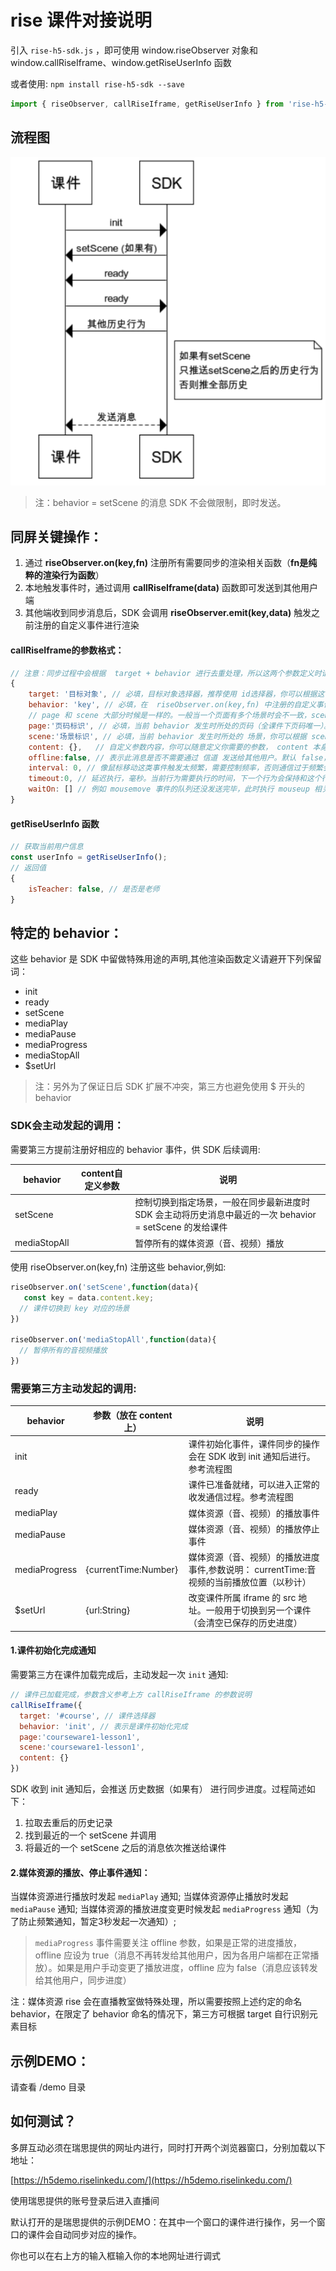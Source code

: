 # rise 课件对接说明

引入 `rise-h5-sdk.js` ，即可使用 window.riseObserver 对象和 window.callRiseIframe、window.getRiseUserInfo 函数

或者使用:   `npm install rise-h5-sdk --save`
```javascript
import { riseObserver, callRiseIframe, getRiseUserInfo } from 'rise-h5-sdk'
```
## 流程图
![image](/readme/seq.png)
> 注：behavior = setScene 的消息 SDK 不会做限制，即时发送。

## 同屏关键操作：
1. 通过 **riseObserver.on(key,fn)** 注册所有需要同步的渲染相关函数（**fn是纯粹的渲染行为函数**）
2. 本地触发事件时，通过调用 **callRiseIframe(data)** 函数即可发送到其他用户端
3. 其他端收到同步消息后，SDK 会调用 **riseObserver.emit(key,data)** 触发之前注册的自定义事件进行渲染

#### callRiseIframe的参数格式：
```javascript
// 注意：同步过程中会根据  target + behavior 进行去重处理，所以这两个参数定义时请尽量可以描述准确当前的行为
{
    target: '目标对象', // 必填，目标对象选择器，推荐使用 id选择器，你可以根据这个 target 识别是哪个元素
    behavior: 'key', // 必填，在  riseObserver.on(key,fn) 中注册的自定义事件名称 key
	// page 和 scene 大部分时候是一样的。一般当一个页面有多个场景时会不一致，scene 比 page 颗粒度更细
    page:'页码标识', // 必填，当前 behavior 发生时所处的页码（全课件下页码唯一）。 rise 需要这个字段来对应白板的页码
    scene:'场景标识', // 必填，当前 behavior 发生时所处的 场景，你可以根据 scene 识别是哪个场景
    content: {},   // 自定义参数内容，你可以随意定义你需要的参数， content 本身必须是个对象
    offline:false, // 表示此消息是否不需要通过 信道 发送给其他用户。默认 false，会同步给其他用户
    interval: 0, // 像鼠标移动这类事件触发太频繁，需要控制频率，否则通信过于频繁会丢失数据。SDK 内置了实现，只需要指定 interval = 毫秒数 即可
    timeout:0, // 延迟执行，毫秒。当前行为需要执行的时间，下一个行为会保持和这个行为的执行间隔
    waitOn: [] // 例如 mousemove 事件的队列还没发送完毕，此时执行 mouseup 相关渲染可能会丢失部分 mousemove 数据。使用此字段指定需要等待某个behavior队列执行完毕再触发。在 interval 有值时才有效
}
```
#### getRiseUserInfo 函数
```javascript
// 获取当前用户信息
const userInfo = getRiseUserInfo();
// 返回值
{
    isTeacher: false, // 是否是老师
}
```

## 特定的 behavior：

这些 behavior 是 SDK 中留做特殊用途的声明,其他渲染函数定义请避开下列保留词：

- init
- ready
- setScene
- mediaPlay
- mediaPause
- mediaProgress
- mediaStopAll
- $setUrl

> 注：另外为了保证日后 SDK 扩展不冲突，第三方也避免使用 $ 开头的 behavior

### SDK会主动发起的调用：
需要第三方提前注册好相应的 behavior 事件，供 SDK 后续调用:

behavior  | content自定义参数 | 说明
------------- | ------------- | -------------
setScene  |  | 控制切换到指定场景，一般在同步最新进度时 SDK 会主动将历史消息中最近的一次 behavior = setScene  的发给课件
mediaStopAll  |   | 暂停所有的媒体资源（音、视频）播放

使用  riseObserver.on(key,fn) 注册这些 behavior,例如:
```javascript
riseObserver.on('setScene',function(data){
   const key = data.content.key;
  // 课件切换到 key 对应的场景
})

riseObserver.on('mediaStopAll',function(data){
  // 暂停所有的音视频播放
})
```

### 需要第三方主动发起的调用:

behavior  | 参数（放在 content 上） | 说明
------------- | ------------- | -------------
init | | 课件初始化事件，课件同步的操作会在 SDK 收到 init 通知后进行。参考流程图
ready | | 课件已准备就绪，可以进入正常的收发通信过程。参考流程图
mediaPlay  |  | 媒体资源（音、视频）的播放事件
mediaPause  |  | 媒体资源（音、视频）的播放停止事件
mediaProgress  | {currentTime:Number}  | 媒体资源（音、视频）的播放进度事件,参数说明： currentTime:音视频的当前播放位置（以秒计）
$setUrl  | {url:String}  | 改变课件所属 iframe 的 src 地址。一般用于切换到另一个课件（会清空已保存的历史进度）
#### 1.课件初始化完成通知
需要第三方在课件加载完成后，主动发起一次 `init`   通知:
```javascript
// 课件已加载完成，参数含义参考上方 callRiseIframe 的参数说明
callRiseIframe({
  target: '#course', // 课件选择器
  behavior: 'init', // 表示是课件初始化完成
  page:'courseware1-lesson1',
  scene:'courseware1-lesson1',
  content: {}
})
```
SDK 收到 init 通知后，会推送 历史数据（如果有） 进行同步进度。过程简述如下：

1. 拉取去重后的历史记录
2. 找到最近的一个 setScene 并调用
3. 将最近的一个 setScene 之后的消息依次推送给课件

#### 2.媒体资源的播放、停止事件通知：
当媒体资源进行播放时发起 `mediaPlay`   通知;
当媒体资源停止播放时发起 `mediaPause`   通知;
当媒体资源的播放进度变更时候发起  `mediaProgress`   通知（为了防止频繁通知，暂定3秒发起一次通知）;
> `mediaProgress` 事件需要关注 offline 参数，如果是正常的进度播放，offline 应设为 true（消息不再转发给其他用户，因为各用户端都在正常播放）。如果是用户手动变更了播放进度，offline 应为 false（消息应该转发给其他用户，同步进度）

注：媒体资源 rise 会在直播教室做特殊处理，所以需要按照上述约定的命名 behavior，在限定了 behavior 命名的情况下，第三方可根据 target 自行识别元素目标


## 示例DEMO：
请查看 /demo 目录

## 如何测试？
多屏互动必须在瑞思提供的网址内进行，同时打开两个浏览器窗口，分别加载以下地址：

[https://h5demo.riselinkedu.com/](https://h5demo.riselinkedu.com/)

使用瑞思提供的账号登录后进入直播间


默认打开的是瑞思提供的示例DEMO：在其中一个窗口的课件进行操作，另一个窗口的课件会自动同步对应的操作。

你也可以在右上方的输入框输入你的本地网址进行调式